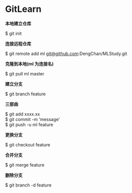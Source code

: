 # GitLearn
<p>
<b>本地建立仓库</b></br>

$ git init</br>

<b>连接远程仓库</b></br>

$ git remote add ml git@github.com:DengChan/MLStudy.git</br>

<b>克隆到本地(ml 为连接名)</b></br>

$ git pull ml master</br>

<b>建立分支</b></br>

$ git branch feature</br>

<b>三部曲</b></br>

$ git add xxxx.xx</br>
$ git commit -m 'message'</br>
$ git push -u ml feature </br>

<b>更换分支</b>

$ git checkout feature</br>
  
<b>合并分支</b></br>

$ git merge feature</br>

<b>删除分支</b></br>

$ git branch -d feature</br>

</p>
